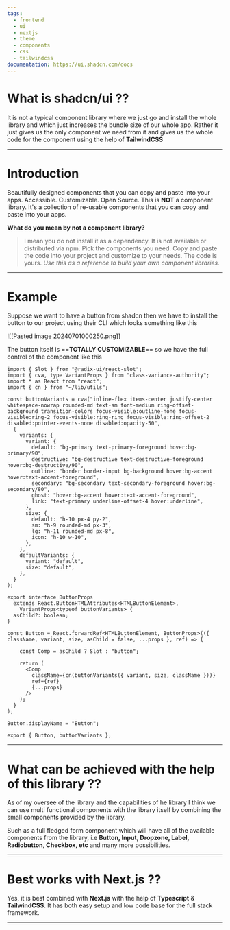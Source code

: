 ```yaml
---
tags:
  - frontend
  - ui
  - nextjs
  - theme
  - components
  - css
  - tailwindcss
documentation: https://ui.shadcn.com/docs
---
```

# What is shadcn/ui ??

It is not a typical component library where we just go and install the whole library and which just increases the bundle size of our whole app. Rather it just gives us the only component we need from it and gives us the whole code for the component using the help of **TailwindCSS**

---
# Introduction

Beautifully designed components that you can copy and paste into your apps. Accessible. Customizable. Open Source.
This is **NOT** a component library. It's a collection of re-usable components that you can copy and paste into your apps.

**What do you mean by not a component library?**
> I mean you do not install it as a dependency. It is not available or distributed via npm.
> Pick the components you need. Copy and paste the code into your project and customize to your needs. The code is yours.
> _Use this as a reference to build your own component libraries._

---

# Example

Suppose we want to have a button from shadcn then we have to install the button to our project using their CLI which looks something like this

![[Pasted image 20240701000250.png]]

The button itself is ==**TOTALLY CUSTOMIZABLE**== so we have the full control of the component like this

```tsx
import { Slot } from "@radix-ui/react-slot";
import { cva, type VariantProps } from "class-variance-authority";
import * as React from "react";
import { cn } from "~/lib/utils";

const buttonVariants = cva("inline-flex items-center justify-center whitespace-nowrap rounded-md text-sm font-medium ring-offset-background transition-colors focus-visible:outline-none focus-visible:ring-2 focus-visible:ring-ring focus-visible:ring-offset-2 disabled:pointer-events-none disabled:opacity-50",
  {
    variants: {
      variant: {
        default: "bg-primary text-primary-foreground hover:bg-primary/90",
        destructive: "bg-destructive text-destructive-foreground hover:bg-destructive/90",
        outline: "border border-input bg-background hover:bg-accent hover:text-accent-foreground",
        secondary: "bg-secondary text-secondary-foreground hover:bg-secondary/80",
        ghost: "hover:bg-accent hover:text-accent-foreground",
        link: "text-primary underline-offset-4 hover:underline",
      },
      size: {
        default: "h-10 px-4 py-2",
        sm: "h-9 rounded-md px-3",
        lg: "h-11 rounded-md px-8",
        icon: "h-10 w-10",
      },
    },
    defaultVariants: {
      variant: "default",
      size: "default",
    },
  }
);

export interface ButtonProps
  extends React.ButtonHTMLAttributes<HTMLButtonElement>,
    VariantProps<typeof buttonVariants> {
  asChild?: boolean;
}

const Button = React.forwardRef<HTMLButtonElement, ButtonProps>(({ className, variant, size, asChild = false, ...props }, ref) => {

    const Comp = asChild ? Slot : "button";

    return (
      <Comp
        className={cn(buttonVariants({ variant, size, className }))}
        ref={ref}
        {...props}
      />
    );
  }
);

Button.displayName = "Button";

export { Button, buttonVariants };
```

---

# What can be achieved with the help of this library ??

As of my oversee of the library and the capabilities of he library I think we can use multi functional components with the library itself by combining the small components provided by the library.

Such as a full fledged form component which will have all of the available components from the library, i.e **Button, Input, Dropzone, Label, Radiobutton, Checkbox, etc** and many more possibilities.

---

# Best works with Next.js ??

Yes, it is best combined with **Next.js** with the help of **Typescript** & **TailwindCSS**. It has both easy setup and low code base for the full stack framework.

---
